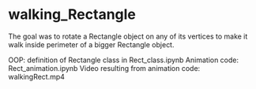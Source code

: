 # walking_Rectangle

The goal was to rotate a Rectangle object on any of its vertices to 
make it walk inside perimeter of a bigger Rectangle object.

OOP: definition of Rectangle class in Rect_class.ipynb
Animation code: Rect_animation.ipynb
Video resulting from animation code: walkingRect.mp4
